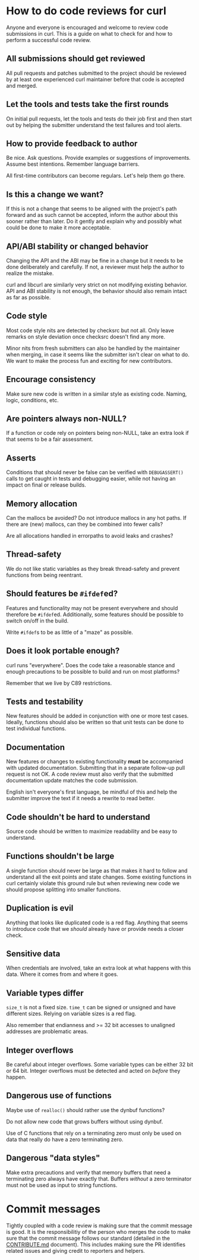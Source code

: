 # How to do code reviews for curl

Anyone and everyone is encouraged and welcome to review code submissions in
curl. This is a guide on what to check for and how to perform a successful
code review.

## All submissions should get reviewed

All pull requests and patches submitted to the project should be reviewed by
at least one experienced curl maintainer before that code is accepted and
merged.

## Let the tools and tests take the first rounds

On initial pull requests, let the tools and tests do their job first and then
start out by helping the submitter understand the test failures and tool
alerts.

## How to provide feedback to author

Be nice. Ask questions. Provide examples or suggestions of improvements.
Assume best intentions. Remember language barriers.

All first-time contributors can become regulars. Let's help them go there.

## Is this a change we want?

If this is not a change that seems to be aligned with the project's path
forward and as such cannot be accepted, inform the author about this sooner
rather than later. Do it gently and explain why and possibly what could be
done to make it more acceptable.

## API/ABI stability or changed behavior

Changing the API and the ABI may be fine in a change but it needs to be done
deliberately and carefully. If not, a reviewer must help the author to realize
the mistake.

curl and libcurl are similarly very strict on not modifying existing
behavior. API and ABI stability is not enough, the behavior should also remain
intact as far as possible.

## Code style

Most code style nits are detected by checksrc but not all. Only leave remarks
on style deviation once checksrc doesn't find any more.

Minor nits from fresh submitters can also be handled by the maintainer when
merging, in case it seems like the submitter isn't clear on what to do. We
want to make the process fun and exciting for new contributors.

## Encourage consistency

Make sure new code is written in a similar style as existing code. Naming,
logic, conditions, etc.

## Are pointers always non-NULL?

If a function or code rely on pointers being non-NULL, take an extra look if
that seems to be a fair assessment.

## Asserts

Conditions that should never be false can be verified with `DEBUGASSERT()`
calls to get caught in tests and debugging easier, while not having an impact
on final or release builds.

## Memory allocation

Can the mallocs be avoided? Do not introduce mallocs in any hot paths. If
there are (new) mallocs, can they be combined into fewer calls?

Are all allocations handled in errorpaths to avoid leaks and crashes?

## Thread-safety

We do not like static variables as they break thread-safety and prevent
functions from being reentrant.

## Should features be `#ifdef`ed?

Features and functionality may not be present everywhere and should therefore
be `#ifdef`ed. Additionally, some features should be possible to switch on/off
in the build.

Write `#ifdef`s to be as little of a "maze" as possible.

## Does it look portable enough?

curl runs "everywhere". Does the code take a reasonable stance and enough
precautions to be possible to build and run on most platforms?

Remember that we live by C89 restrictions.

## Tests and testability

New features should be added in conjunction with one or more test cases.
Ideally, functions should also be written so that unit tests can be done to
test individual functions.

## Documentation

New features or changes to existing functionality **must** be accompanied with
updated documentation. Submitting that in a separate follow-up pull request is
not OK. A code review must also verify that the submitted documentation update
matches the code submission.

English isn't everyone's first language, be mindful of this and help the
submitter improve the text if it needs a rewrite to read better.

## Code shouldn't be hard to understand

Source code should be written to maximize readability and be easy to
understand.

## Functions shouldn't be large

A single function should never be large as that makes it hard to follow and
understand all the exit points and state changes. Some existing functions in
curl certainly violate this ground rule but when reviewing new code we should
propose splitting into smaller functions.

## Duplication is evil

Anything that looks like duplicated code is a red flag. Anything that seems to
introduce code that we *should* already have or provide needs a closer check.

## Sensitive data

When credentials are involved, take an extra look at what happens with this
data. Where it comes from and where it goes.

## Variable types differ

`size_t` is not a fixed size. `time_t` can be signed or unsigned and have
different sizes. Relying on variable sizes is a red flag.

Also remember that endianness and >= 32 bit accesses to unaligned addresses
are problematic areas.

## Integer overflows

Be careful about integer overflows. Some variable types can be either 32 bit
or 64 bit. Integer overflows must be detected and acted on *before* they
happen.

## Dangerous use of functions

Maybe use of `realloc()` should rather use the dynbuf functions?

Do not allow new code that grows buffers without using dynbuf.

Use of C functions that rely on a terminating zero must only be used on data
that really do have a zero terminating zero.

## Dangerous "data styles"

Make extra precautions and verify that memory buffers that need a terminating
zero always have exactly that. Buffers *without* a zero terminator must not be
used as input to string functions.

# Commit messages

Tightly coupled with a code review is making sure that the commit message is
good. It is the responsibilitiy of the person who merges the code to make sure
that the commit message follows our standard (detailed in the
[CONTRIBUTE.md](CONTRIBUTE.md) document). This includes making sure the PR
identifies related issues and giving credit to reporters and helpers.
